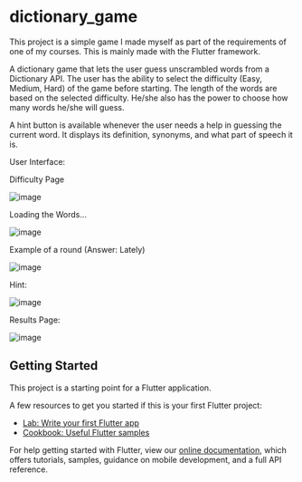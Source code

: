 # dictionary_game

This project is a simple game I made myself as part of the requirements of one of my courses.  This is mainly made with the Flutter framework.

A dictionary game that lets the user guess unscrambled words from a Dictionary API. The user has the ability to select the difficulty (Easy, Medium, Hard) of the game before starting. The length of the words are based on the selected difficulty. He/she also has the power to choose how many words he/she will guess. 

A hint button is available whenever the user needs a help in guessing the current word. It displays its definition, synonyms, and what part of speech it is. 

User Interface:

Difficulty Page

![image](https://user-images.githubusercontent.com/54466614/210173627-a7f150d6-5f59-4aa9-a18d-16739164ec6b.png)

Loading the Words...

![image](https://user-images.githubusercontent.com/54466614/210173721-121e8a59-0b7c-44ef-a8e2-9ebdf9a7a09a.png)

Example of a round (Answer: Lately)

![image](https://user-images.githubusercontent.com/54466614/210173733-1375dc15-ed6f-4220-b495-f7997c456ea1.png)

Hint:

![image](https://user-images.githubusercontent.com/54466614/210173762-ac0e89f8-8a60-42be-b4e9-a6c4487acd43.png)

Results Page:

![image](https://user-images.githubusercontent.com/54466614/210173778-b0adca09-c77d-4913-94b6-8a14e99235b9.png)


## Getting Started

This project is a starting point for a Flutter application.

A few resources to get you started if this is your first Flutter project:

- [Lab: Write your first Flutter app](https://flutter.dev/docs/get-started/codelab)
- [Cookbook: Useful Flutter samples](https://flutter.dev/docs/cookbook)

For help getting started with Flutter, view our
[online documentation](https://flutter.dev/docs), which offers tutorials,
samples, guidance on mobile development, and a full API reference.
